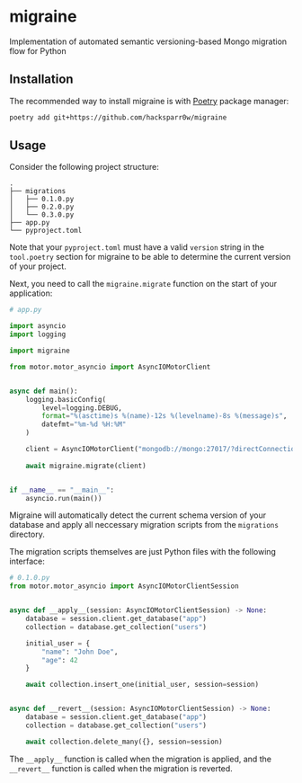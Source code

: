 # migraine

Implementation of automated semantic versioning-based Mongo migration flow for Python

## Installation

The recommended way to install migraine is with [Poetry][poetry] package manager:

```sh
poetry add git+https://github.com/hacksparr0w/migraine
```

## Usage

Consider the following project structure:

```
.
├── migrations
│   ├── 0.1.0.py
│   ├── 0.2.0.py
│   └── 0.3.0.py
├── app.py
└── pyproject.toml
```

Note that your `pyproject.toml` must have a valid `version` string in the
`tool.poetry` section for migraine to be able to determine the current version
of your project.

Next, you need to call the `migraine.migrate` function on the start of your
application:

```py
# app.py

import asyncio
import logging

import migraine

from motor.motor_asyncio import AsyncIOMotorClient


async def main():
    logging.basicConfig(
        level=logging.DEBUG,
        format="%(asctime)s %(name)-12s %(levelname)-8s %(message)s",
        datefmt="%m-%d %H:%M"
    )

    client = AsyncIOMotorClient("mongodb://mongo:27017/?directConnection=true")
 
    await migraine.migrate(client)


if __name__ == "__main__":
    asyncio.run(main())
```

Migraine will automatically detect the current schema version of your database
and apply all neccessary migration scripts from the `migrations` directory.


The migration scripts themselves are just Python files with the following
interface:

```py
# 0.1.0.py
from motor.motor_asyncio import AsyncIOMotorClientSession


async def __apply__(session: AsyncIOMotorClientSession) -> None:
    database = session.client.get_database("app")
    collection = database.get_collection("users")

    initial_user = {
        "name": "John Doe",
        "age": 42
    }

    await collection.insert_one(initial_user, session=session)


async def __revert__(session: AsyncIOMotorClientSession) -> None:
    database = session.client.get_database("app")
    collection = database.get_collection("users")

    await collection.delete_many({}, session=session)
```

The `__apply__` function is called when the migration is applied, and the
`__revert__` function is called when the migration is reverted.


[poetry]: https://python-poetry.org/
